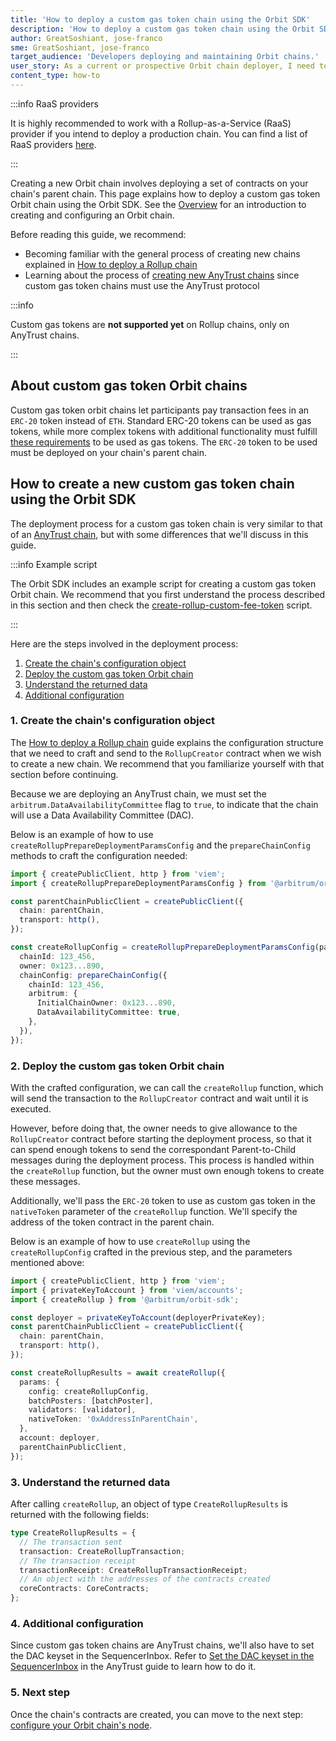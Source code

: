 ```yaml
---
title: 'How to deploy a custom gas token chain using the Orbit SDK'
description: 'How to deploy a custom gas token chain using the Orbit SDK'
author: GreatSoshiant, jose-franco
sme: GreatSoshiant, jose-franco
target_audience: 'Developers deploying and maintaining Orbit chains.'
user_story: As a current or prospective Orbit chain deployer, I need to understand how to deploy a custom gas token chain using the Orbit SDK.
content_type: how-to
---
```


:::info RaaS providers

It is highly recommended to work with a Rollup-as-a-Service (RaaS) provider if you intend to deploy a production chain. You can find a list of RaaS providers [here](/launch-orbit-chain/06-third-party-integrations/02-third-party-providers.md#rollup-as-a-service-raas-providers).

:::

Creating a new Orbit chain involves deploying a set of contracts on your chain's <a data-quicklook-from="parent-chain">parent chain</a>. This page explains how to deploy a custom gas token Orbit chain using the Orbit SDK. See the [Overview](/launch-orbit-chain/orbit-sdk-introduction.md) for an introduction to creating and configuring an Orbit chain.

Before reading this guide, we recommend:

- Becoming familiar with the general process of creating new chains explained in [How to deploy a Rollup chain](/launch-orbit-chain/03-deploy-an-orbit-chain/02-deploying-rollup-chain.md)
- Learning about the process of [creating new AnyTrust chains](/launch-orbit-chain/03-deploy-an-orbit-chain/03-deploying-anytrust-chain.md) since custom gas token chains must use the <a data-quicklook-from="arbitrum-anytrust-chain">AnyTrust protocol</a>

:::info

Custom gas tokens are **not supported yet** on Rollup chains, only on AnyTrust chains.

:::

## About custom gas token Orbit chains

Custom gas token orbit chains let participants pay transaction fees in an `ERC-20` token instead of `ETH`. Standard ERC-20 tokens can be used as gas tokens, while more complex tokens with additional functionality must fulfill [these requirements](/launch-orbit-chain/02-configure-your-chain/common-configurations/01-use-a-custom-gas-token-anytrust.mdx#requirements-of-the-custom-gas-token) to be used as gas tokens. The `ERC-20` token to be used must be deployed on your chain's parent chain.

## How to create a new custom gas token chain using the Orbit SDK

The deployment process for a custom gas token chain is very similar to that of an [AnyTrust chain](/launch-orbit-chain/03-deploy-an-orbit-chain/03-deploying-anytrust-chain.md), but with some differences that we'll discuss in this guide.

:::info Example script

The Orbit SDK includes an example script for creating a custom gas token Orbit chain. We recommend that you first understand the process described in this section and then check the [create-rollup-custom-fee-token](https://github.com/OffchainLabs/arbitrum-orbit-sdk/blob/main/examples/create-rollup-custom-fee-token/index.ts) script.

:::

Here are the steps involved in the deployment process:

1. [Create the chain's configuration object](#1-create-the-chains-configuration-object)
2. [Deploy the custom gas token Orbit chain](#2-deploy-the-custom-gas-token-orbit-chain)
3. [Understand the returned data](#3-understand-the-returned-data)
4. [Additional configuration](#4-additional-configuration)

### 1. Create the chain's configuration object

The [How to deploy a Rollup chain](/launch-orbit-chain/03-deploy-an-orbit-chain/02-deploying-rollup-chain.md#parameters-used-when-deploying-a-new-chain) guide explains the configuration structure that we need to craft and send to the `RollupCreator` contract when we wish to create a new chain. We recommend that you familiarize yourself with that section before continuing.

Because we are deploying an AnyTrust chain, we must set the `arbitrum.DataAvailabilityCommittee` flag to `true`, to indicate that the chain will use a Data Availability Committee (DAC).

Below is an example of how to use `createRollupPrepareDeploymentParamsConfig` and the `prepareChainConfig` methods to craft the configuration needed:

```typescript
import { createPublicClient, http } from 'viem';
import { createRollupPrepareDeploymentParamsConfig } from '@arbitrum/orbit-sdk';

const parentChainPublicClient = createPublicClient({
  chain: parentChain,
  transport: http(),
});

const createRollupConfig = createRollupPrepareDeploymentParamsConfig(parentChainPublicClient, {
  chainId: 123_456,
  owner: 0x123...890,
  chainConfig: prepareChainConfig({
    chainId: 123_456,
    arbitrum: {
      InitialChainOwner: 0x123...890,
      DataAvailabilityCommittee: true,
    },
  }),
});
```

### 2. Deploy the custom gas token Orbit chain

With the crafted configuration, we can call the `createRollup` function, which will send the transaction to the `RollupCreator` contract and wait until it is executed.

However, before doing that, the owner needs to give allowance to the `RollupCreator` contract before starting the deployment process, so that it can spend enough tokens to send the correspondant Parent-to-Child messages during the deployment process. This process is handled within the `createRollup` function, but the owner must own enough tokens to create these messages.

Additionally, we'll pass the `ERC-20` token to use as custom gas token in the `nativeToken` parameter of the `createRollup` function. We'll specify the address of the token contract in the parent chain.

Below is an example of how to use `createRollup` using the `createRollupConfig` crafted in the previous step, and the parameters mentioned above:

```typescript
import { createPublicClient, http } from 'viem';
import { privateKeyToAccount } from 'viem/accounts';
import { createRollup } from '@arbitrum/orbit-sdk';

const deployer = privateKeyToAccount(deployerPrivateKey);
const parentChainPublicClient = createPublicClient({
  chain: parentChain,
  transport: http(),
});

const createRollupResults = await createRollup({
  params: {
    config: createRollupConfig,
    batchPosters: [batchPoster],
    validators: [validator],
    nativeToken: '0xAddressInParentChain',
  },
  account: deployer,
  parentChainPublicClient,
});
```

### 3. Understand the returned data

After calling `createRollup`, an object of type `CreateRollupResults` is returned with the following fields:

```typescript
type CreateRollupResults = {
  // The transaction sent
  transaction: CreateRollupTransaction;
  // The transaction receipt
  transactionReceipt: CreateRollupTransactionReceipt;
  // An object with the addresses of the contracts created
  coreContracts: CoreContracts;
};
```

### 4. Additional configuration

Since custom gas token chains are AnyTrust chains, we'll also have to set the DAC keyset in the SequencerInbox. Refer to [Set the DAC keyset in the SequencerInbox](/launch-orbit-chain/03-deploy-an-orbit-chain/03-deploying-anytrust-chain.md#4-set-the-dac-keyset-in-the-sequencerinbox) in the AnyTrust guide to learn how to do it.

### 5. Next step

Once the chain's contracts are created, you can move to the next step: [configure your Orbit chain's node](/launch-orbit-chain/how-tos/orbit-sdk-preparing-node-config.md).
